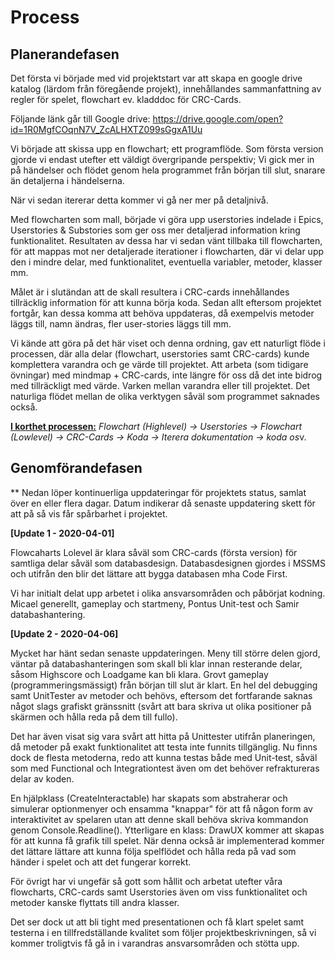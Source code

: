 # Process

## Planerandefasen

Det första vi började med vid projektstart var att skapa en google drive katalog (lärdom från föregående projekt), innehållandes sammanfattning av regler för spelet, flowchart ev. kladddoc för CRC-Cards. 

Följande länk går till Google drive: https://drive.google.com/open?id=1R0MgfCOqnN7V_ZcALHXTZ099sGgxA1Uu

Vi började att skissa upp en flowchart; ett programflöde. Som första version gjorde vi endast utefter ett väldigt övergripande perspektiv; Vi gick mer in på händelser och flödet genom hela programmet från början till slut, snarare än detaljerna i händelserna.

När vi sedan itererar detta kommer vi gå ner mer på detaljnivå.

Med flowcharten som mall, började vi göra upp userstories indelade i Epics, Userstories & Substories som ger oss mer detaljerad information kring funktionalitet. Resultaten av dessa har vi sedan vänt tillbaka till flowcharten, för att mappas mot ner detaljerade iterationer i flowcharten, där vi delar upp den i mindre delar, med funktionalitet, eventuella variabler, metoder, klasser mm.

Målet är i slutändan att de skall resultera i CRC-cards innehållandes tillräcklig information för att kunna börja koda. Sedan allt eftersom projektet fortgår, kan dessa komma att behöva uppdateras, då exempelvis metoder läggs till, namn ändras, fler user-stories läggs till mm.

Vi kände att göra på det här viset och denna ordning, gav ett naturligt flöde i processen, där alla delar (flowchart, userstories samt CRC-cards) kunde komplettera varandra och ge värde till projektet. Att arbeta (som tidigare övningar) med mindmap +  CRC-cards, inte längre för oss då det inte bidrog med tillräckligt med värde. Varken mellan varandra eller till projektet.  Det naturliga flödet mellan de olika verktygen såväl som programmet saknades också.

**<u>I korthet processen:</u>**
*Flowchart (Highlevel) -> Userstories -> Flowchart (Lowlevel) -> CRC-Cards -> Koda -> Iterera dokumentation -> koda os*v.

## Genomförandefasen

** Nedan löper kontinuerliga uppdateringar för projektets status, samlat över en eller flera dagar. Datum indikerar då senaste uppdatering skett för att på så vis får spårbarhet i projektet.

**[Update 1 - 2020-04-01]**

Flowcaharts Lolevel är klara såväl som CRC-cards (första version) för samtliga delar såväl som databasdesign. Databasdesignen gjordes i MSSMS och utifrån den blir det lättare att bygga databasen mha Code First.

Vi har initialt delat upp arbetet i olika ansvarsområden och påbörjat kodning. Micael generellt, gameplay och startmeny, Pontus Unit-test och Samir databashantering.

**[Update 2 - 2020-04-06]**

Mycket har hänt sedan senaste uppdateringen. Meny till större delen gjord, väntar på databashanteringen som skall bli klar innan resterande delar, såsom Highscore och Loadgame kan bli klara. Grovt gameplay (programmeringsmässigt) från början till slut är klart. En hel del debugging samt UnitTester av metoder och behövs, eftersom det fortfarande saknas något slags grafiskt gränssnitt (svårt att bara skriva ut olika positioner på skärmen och hålla reda på dem till fullo). 

Det har även visat sig vara svårt att hitta på Unittester utifrån planeringen, då metoder på exakt funktionalitet att testa inte funnits tillgänglig. Nu finns dock de flesta metoderna, redo att kunna testas både med Unit-test, såväl som med Functional och Integrationtest även om det behöver refraktureras delar av koden.

En hjälpklass (CreateInteractable) har skapats som abstraherar och simulerar optionmenyer och ensamma "knappar" för att få någon form av interaktivitet av spelaren utan att denne skall behöva skriva kommandon genom Console.Readline(). Ytterligare en klass: DrawUX kommer att skapas för att kunna få grafik till spelet. När denna också är implementerad kommer det lättare lättare att kunna följa spelflödet och hålla reda på vad som händer i spelet och att det fungerar korrekt.

För övrigt har vi ungefär så gott som hållit och arbetat utefter våra flowcharts, CRC-cards samt Userstories även om viss funktionalitet och metoder kanske flyttats till andra klasser.

Det ser dock ut att bli tight med presentationen och få klart spelet samt testerna i en tillfredställande kvalitet som följer projektbeskrivningen, så vi kommer troligtvis få gå in i varandras ansvarsområden och stötta upp. 